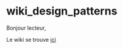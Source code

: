 # wiki_design_patterns
Bonjour lecteur,

Le wiki se trouve [ici](https://github.com/alexisMariotti/wiki_design_patterns/wiki/Accueil)
